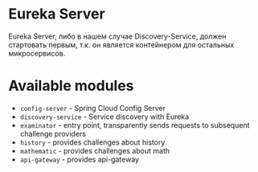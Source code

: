Eureka Server
=

Eureka Server, либо в нашем случае Discovery-Service, должен стартовать первым, т.к. он является контейнером для остальных микросервисов.

Available modules
==

* `config-server` - Spring Cloud Config Server
* `discovery-service` - Service discovery with Eureka
* `examinator` - entry point, transparently sends requests to subsequent challenge providers
* `history` - provides challenges about history
* `mathematic` - provides challenges about math
* `api-gateway` - provides api-gateway
